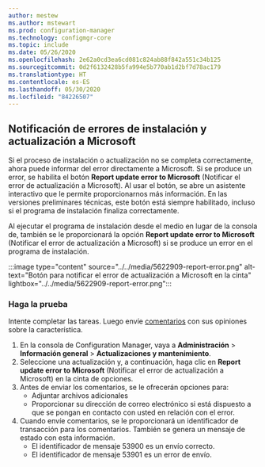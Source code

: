 ```yaml
---
author: mestew
ms.author: mstewart
ms.prod: configuration-manager
ms.technology: configmgr-core
ms.topic: include
ms.date: 05/26/2020
ms.openlocfilehash: 2e62a0cd3ea6cd081c824ab88f842a551c34b125
ms.sourcegitcommit: 0d2f6132428b5fa994e5b770ab1d2bf7d78ac179
ms.translationtype: HT
ms.contentlocale: es-ES
ms.lasthandoff: 05/30/2020
ms.locfileid: "84226507"
---
```

## <a name="report-setup-and-upgrade-failures-to-microsoft"></a>Notificación de errores de instalación y actualización a Microsoft
<!--5622909-->
 Si el proceso de instalación o actualización no se completa correctamente, ahora puede informar del error directamente a Microsoft. Si se produce un error, se habilita el botón **Report update error to Microsoft** (Notificar el error de actualización a Microsoft). Al usar el botón, se abre un asistente interactivo que le permite proporcionarnos más información. En las versiones preliminares técnicas, este botón está siempre habilitado, incluso si el programa de instalación finaliza correctamente.
 
 Al ejecutar el programa de instalación desde el medio en lugar de la consola de, también se le proporcionará la opción **Report update error to Microsoft** (Notificar el error de actualización a Microsoft) si se produce un error en el programa de instalación. 


 :::image type="content" source="../../media/5622909-report-error.png" alt-text="Botón para notificar el error de actualización a Microsoft en la cinta" lightbox="../../media/5622909-report-error.png":::

### <a name="try-it-out"></a>Haga la prueba

Intente completar las tareas. Luego envíe [comentarios](../../technical-preview-2003.md#bkmk_feedback) con sus opiniones sobre la característica.

1. En la consola de Configuration Manager, vaya a **Administración** > **Información general** > **Actualizaciones y mantenimiento**.
1. Seleccione una actualización y, a continuación, haga clic en **Report update error to Microsoft** (Notificar el error de actualización a Microsoft) en la cinta de opciones.
1. Antes de enviar los comentarios, se le ofrecerán opciones para:
   - Adjuntar archivos adicionales
   - Proporcionar su dirección de correo electrónico si está dispuesto a que se pongan en contacto con usted en relación con el error.
1. Cuando envíe comentarios, se le proporcionará un identificador de transacción para los comentarios. También se genera un mensaje de estado con esta información.
   - El identificador de mensaje 53900 es un envío correcto.
   - El identificador de mensaje 53901 es un error de envío.
